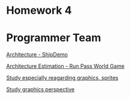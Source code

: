 # Homework 4
# Programmer Team

[Architecture - ShipDemo](LeadProg/arc-shipdemo.md)

[Architecture Estimation - Run Pass World Game](LeadProg/arc-rpw.md)

[Study especially reagarding graphics, sprites](JuniorProg/Graphics_Sprites.md)

[Study graphics perspective](JuniorProg/Graphics_Perspective.md)
